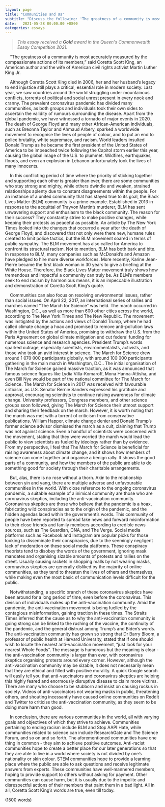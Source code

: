 ```yaml
---
layout: page
title: "Communities and Us"
subtitle: "Discuss the following: 'The greatness of a community is most accurately measured by the compassionate actions of its members.' - Coretta Scott King"
date:   2021-05-28 00:00:00 +0800
categories: essays 
---
```


> *This essay received a **Gold** award in the Queen's Commonwealth Essay Competition 2021.*

&nbsp;&nbsp;&nbsp;&nbsp;“The greatness of a community is most accurately measured by the compassionate actions of its members,” said Coretta Scott King, an American author and the wife of American civil rights activist Martin Luther King Jr.

&nbsp;&nbsp;&nbsp;&nbsp;Although Coretta Scott King died in 2006, her and her husband’s legacy to end injustice still plays a critical, essential role in modern society. Last year, we saw countries around the world struggling under mountainous conflicts, torrents of political and social unrest present in every nook and cranny. The prevalent coronavirus pandemic has divided many communities, as both groups and individuals took their own sides to ascertain the validity of rumours surrounding the disease. Apart from the global pandemic, we have witnessed a tornado of major events in 2020. The death of George Floyd and many other African-American individuals, such as Breonna Taylor and Ahmaud Arbery, sparked a worldwide movement to recognise the lives of people of colour, and to put an end to police brutality, white supremacy, and racism. World leaders insulted Donald Trump as he became the first president of the United States of America to be impeached twice following the Capitol storm earlier this year, causing the global image of the U.S. to plummet. Wildfires, earthquakes, floods, and even an explosion in Lebanon unfortunately took the lives of many innocents.

&nbsp;&nbsp;&nbsp;&nbsp;In this conflicting period of time where the priority of sticking together and supporting each other is greater than ever, there are some communities who stay strong and mighty, while others dwindle and weaken, strained relationships aplenty due to constant disagreements within the people. For an instance of a united community that has stayed true to its goal, the Black Lives Matter (BLM) community is a prime example. Established in 2013 in response to the acquittal of Trayvon Martin’s murderer, BLM has sent unwavering support and enthusiasm to the black community. The reason for their success? They constantly strive to make positive changes, while keeping their protests as peaceful as possible. An article by The New York Times looked into the changes that occurred a year after the death of George Floyd, and discovered that not only were there new, humane rules created to limit police tactics, but the BLM movement soared in terms of public sympathy. The BLM movement has also called for America to confront its structural racism. Not to mention, BLM has both bark and bite. In response to BLM, many companies such as McDonald’s and Amazon have pledged to hire more diverse workforces. More recently, Karine Jean-Pierre became the first black woman in 30 years to give a briefing at the White House. Therefore, the Black Lives Matter movement truly shows how tremendous and impactful a community can truly be. As BLM’s members seek to end racism by harmonious means, it is an impeccable illustration and demonstration of Coretta Scott King’s quote.

&nbsp;&nbsp;&nbsp;&nbsp;Communities can also focus on resolving environmental issues, rather than social issues. On April 22, 2017, an international series of rallies and marches named “The March for Science” was held. The march occurred in Washington, D.C., as well as more than 600 other cities across the world, according to The New York Times and The New Republic. The movement was instigated by the actions and views of Donald Trump, where he had called climate change a hoax and promised to remove anti-pollution laws within the United States of America, promising to withdraw the U.S. from the Paris Agreement on global climate mitigation and cut federal funding for numerous science and research agencies. President Trump’s words sparked outrage, especially scientists, environmentalists, activists, and those who took an avid interest in science. The March for Science drew around 1 070 000 participants globally, with around 100 000 participants gathering in the main march in Washington, D.C.. The initial organisation of The March for Science gained massive traction, as it was announced that famous science figures like Lydia Villa-Komaroff, Mona Hanna-Attisha, and even Bill Nye would be part of the national committee for The March for Science. The March for Science in 2017 was received with favourable criticism, as U.S. Senator Bernie Sanders expressed his gratitude and approval, encouraging scientists to continue raising awareness for climate change. University professors, Congress members, and other science groups soon followed, giving The March for Science their utmost support and sharing their feedback on the march. However, it is worth noting that the march was met with a torrent of criticism from conservative publications. William Happer, climate change denier and Donald Trump’s former science advisor dismissed the march as a cult, claiming that Trump was not against science. Even a handful of scientists were concerned with the movement, stating that they were worried the march would lead the public to view scientists as fueled by ideology rather than by evidence. From my perspective, I feel that The March for Science is beneficial for raising awareness about climate change, and it shows how members of science can come together and organise a benign rally. It shows the good parts of a community, and how the members of the public are able to do something good for society through their charitable arrangements.

&nbsp;&nbsp;&nbsp;&nbsp;But, alas, there is no rose without a thorn. Akin to the relationship between yin and yang, there are multiple adverse and unfavourable communities in the world. With close reference to the ongoing coronavirus pandemic, a suitable example of a inimical community are those who are coronavirus skeptics, including the anti-vaccination community. Coronavirus skeptics are those who believe that the pandemic is a hoax, fabricating wild conspiracies as to the origin of the pandemic, and the hidden agendas laced within the government’s words. This community of people have been reported to spread fake news and forward misinformation to their close friends and family members according to credible news sources, such as The Guardian, CNA, and The Verge. Social media platforms such as Facebook and Instagram are popular picks for those looking to disseminate their conspiracies, due to the seemingly negligent lack of moderation on these social media platforms. These conspiracy theorists tend to disobey the words of the government, ignoring mask mandates and organising sizable amounts of protests and rallies on the street. Usually causing rackets in shopping malls by not wearing masks, coronavirus skeptics are generally disliked by the majority of online communities, as they tend to threaten the lives of others and themselves, while making even the most basic of communication levels difficult for the public.

&nbsp;&nbsp;&nbsp;&nbsp;Notwithstanding, a specific branch of these coronavirus skeptics have been around for a long period of time, even before the coronavirus. This division of individuals makes up the anti-vaccination community. Amid the pandemic, the anti-vaccination movement is being fuelled by the contagious misinformation, gaining traction in these times. The Straits Times inferred that the cause as to why the anti-vaccination community is going strong can be linked to the rushing of the vaccine, the continuity of the pandemic, and the general distrust among Trump’s and Biden’s words. The anti-vaccination community has grown so strong that Dr Barry Bloom, a professor of public health at Harvard University, stated that if one should wish to locate the nearest anti-vaccination movement, “just look for your nearest Whole Foods”. The message is humorous but the meaning is clear - the anti-vaccination community is larger than ever, with coronavirus skeptics organising protests around every corner. However, although the anti-vaccination community may be sizable, it does not necessarily mean that they are ethical and filled with positive morality. A quick Google search will easily tell you that anti-vaccinators and coronavirus skeptics are helping this highly feared and enormously disruptive disease to claim more victims. There are many who choose to be stubborn and insist on causing ruckus in society. Videos of anti-vaccinators not wearing masks in public, threatening others, and shouting incessantly have caused online communities on Reddit and Twitter to criticise the anti-vaccination community, as they seem to be doing more harm than good. 

&nbsp;&nbsp;&nbsp;&nbsp;In conclusion, there are various communities in the world, all with varying goals and objectives of which they strive to achieve. Communities pertaining to ending racism include BLM and Stop AAPI Hate, while communities related to science can include ResearchGate and The Science Forum, and so on and so forth. The aforementioned communities have one thing in common - they aim to achieve positive outcomes. Anti-racist communities hope to create a better place for our later generations so that they are able to live in a world where society is not divided by one’s nationality or skin colour. STEM communities hope to provide a learning place where the public are able to ask questions and receive legitimate answers from experts. These communities have well-mannered members, hoping to provide support to others without asking for payment. Other communities can cause harm, but it is usually due to the impolite and disrespectful actions of their members that paint them in a bad light. All in all, Coretta Scott King’s words are true, even till today. 

(1500 words)